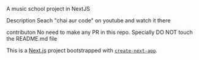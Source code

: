 

A music school project in NextJS

Description
Seach "chai aur code" on youtube and watch it there

contributon
No need to make any PR in this repo. Specially DO NOT touch the README.md file

This is a [Next.js](https://nextjs.org/) project bootstrapped with [`create-next-app`](https://github.com/vercel/next.js/tree/canary/packages/create-next-app).